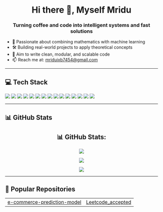 <h1 align="center">Hi there 👋, Myself Mridu</h1>

<h3 align="center">Turning coffee and code into intelligent systems and fast solutions</h3>

- 🧠 Passionate about combining mathematics with machine learning
- 🛠️ Building real-world projects to apply theoretical concepts 
- 🎯 Aim to write clean, modular, and scalable code  
- 📫 Reach me at: [mriduixb7454@gmail.com](mailto:mriduixb7454@gmail.com)  

---

## 💻 Tech Stack

<p align="left">
  <img src="https://img.shields.io/badge/python-%2314354C.svg?style=for-the-badge&logo=python&logoColor=white"/>
  <img src="https://img.shields.io/badge/C++-00599C?style=for-the-badge&logo=c%2B%2B&logoColor=white"/>
  <img src="https://img.shields.io/badge/numpy-%23013243.svg?style=for-the-badge&logo=numpy&logoColor=white"/>
  <img src="https://img.shields.io/badge/pandas-%23150458.svg?style=for-the-badge&logo=pandas&logoColor=white"/>
  <img src="https://img.shields.io/badge/matplotlib-2C5E7A?style=for-the-badge&logo=matplotlib&logoColor=white"/>
  <img src="https://img.shields.io/badge/scikit--learn-F7931E?style=for-the-badge&logo=scikit-learn&logoColor=white"/>
  <img src="https://img.shields.io/badge/plotly-3F4F75?style=for-the-badge&logo=plotly&logoColor=white"/>
  <img src="https://img.shields.io/badge/tensorflow-%23FF6F00.svg?style=for-the-badge&logo=tensorflow&logoColor=white"/>
  <img src="https://img.shields.io/badge/streamlit-FF4B4B?style=for-the-badge&logo=streamlit&logoColor=white"/>
  <img src="https://img.shields.io/badge/canva-%2300C4CC.svg?style=for-the-badge&logo=canva&logoColor=white"/>
  <img src="https://img.shields.io/badge/adobe-%23FF0000.svg?style=for-the-badge&logo=adobe&logoColor=white"/>
  <img src="https://img.shields.io/badge/VS%20Code-007ACC?style=for-the-badge&logo=visual-studio-code&logoColor=white"/>
  <img src="https://img.shields.io/badge/github-%23121011.svg?style=for-the-badge&logo=github&logoColor=white"/>
  <img src="https://img.shields.io/badge/jupyter-%23F37626.svg?style=for-the-badge&logo=jupyter&logoColor=white"/>
  <img src="https://img.shields.io/badge/Google%20Colab-F9AB00?style=for-the-badge&logo=google-colab&logoColor=white"/>
</p>

---

## 📊 GitHub Stats

<h2 align="center">📊 GitHub Stats:</h2>

<p align="center">
  <img src="https://github-readme-streak-stats.herokuapp.com?user=Mridu20&theme=radical&hide_border=false" />
</p>

<p align="center">
  <img src="https://github-readme-stats.vercel.app/api?username=Mridu20&show_icons=true&theme=radical&count_private=true" />
</p>

<p align="center">
  <img src="https://github-readme-stats.vercel.app/api/top-langs/?username=Mridu20&layout=compact&theme=radical" />
</p>


---
## 📌 Popular Repositories

<table>
  <tr>
    <td><a href="https://github.com/Mridu20/e-commerce-prediction-model">e-commerce-prediction-model</a></td>
    <td><a href="https://github.com/Mridu20/Leetcode_accepted">Leetcode_accepted</a></td>
  </tr>
</table>


